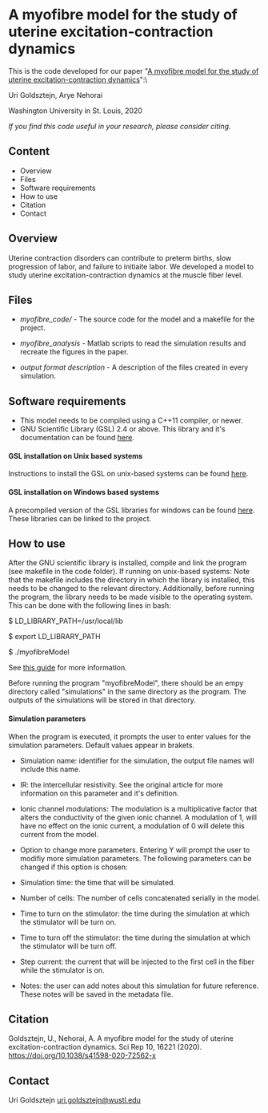 # A myofibre model for the study of uterine excitation-contraction dynamics
<!--[![DOI]()]()-->
<!--This is the code developed for our paper ____:-->
<!--(link)-->
This is the code developed for our paper "[A myofibre model for the study of uterine excitation-contraction dynamics](http://www.nature.com/articles/s41598-020-72562-x)":\
<!--(Manuscript has been accepted for publication in Scientific Reports and will be published online on 1st Oct)\-->
Uri Goldsztejn, Arye Nehorai

Washington University in St. Louis, 2020

*If you find this code useful in your research, please consider citing.*

## Content
* Overview
* Files
* Software requirements
* How to use
* Citation
* Contact

## Overview

Uterine contraction disorders can contribute to preterm births, slow progression of labor, and failure to initiaite labor. We developed a model to study uterine excitation-contraction dynamics at the muscle fiber level.

## Files

* *myofibre_code/* - The source code for the model and a makefile for the project.
<!---* *myofiber_lite_code/* The source code for a simplyfied version of our model. The computations are much faster and don't require the GNU scientific library. This version produces limited and approximated results, see the readme in this folder for further info.!--->
* *myofibre_analysis* - Matlab scripts to read the simulation results and recreate the figures in the paper.

* *output format description* - A description of the files created in every simulation.

## Software requirements

* This model needs to be compiled using a C++11 compiler, or newer.
* GNU Scientific Library (GSL) 2.4 or above.
This library and it's documentation can be found [here](https://www.gnu.org/software/gsl/).
<!---*The lite version does not use the GSL and can be run without it.!--->


#### GSL installation on Unix based systems

Instructions to install the GSL on unix-based systems can be found [here](https://coral.ise.lehigh.edu/jild13/2016/07/11/hello/).

#### GSL installation on Windows based systems

A precompiled version of the GSL libraries for windows can be found [here](https://www.bruot.org/hp/libraries/).
These libraries can be linked to the project.

## How to use

After the GNU scientific library is installed, compile and link the program (see makefile in the code folder).
If running on unix-based systems:
Note that the makefile includes the directory in which the library is installed, this needs to be changed to the relevant directory. Additionally, before running the program, the library needs to be made visible to the operating system. This can be done with the following lines in bash:

$ LD_LIBRARY_PATH=/usr/local/lib

$ export LD_LIBRARY_PATH

$ ./myofibreModel

See [this guide](https://www.gnu.org/software/gsl/doc/html/usage.html) for more information.

Before running the program "myofibreModel", there should be an empy directory called "simulations" in the same directory as the program. The outputs of the simulations will be stored in that directory.

#### Simulation parameters
When the program is executed, it prompts the user to enter values for the simulation parameters.
Default values appear in brakets.

+ Simulation name: identifier for the simulation, the output file names will include this name.
+ IR: the intercellular resistivity. See the original article for more information on this parameter and it's definition.
+ Ionic channel modulations: The modulation is a multiplicative factor that alters the conductivity of the given ionic channel.
A modulation of 1, will have no effect on the ionic current, a modulation of 0 will delete this current from the model.

+ Option to change more parameters. Entering Y will prompt the user to modifiy more simulation parameters.
The following parameters can be changed if this option is chosen:
+ Simulation time: the time that will be simulated.
+ Number of cells: The number of cells concatenated serially in the model.
+ Time to turn on the stimulator: the time during the simulation at which the stimulator will be turn on.
+ Time to turn off the stimulator: the time during the simulation at which the stimulator will be turn off.
+ Step current: the current that will be injected to the first cell in the fiber while the stimulator is on.
+ Notes: the user can add notes about this simulation for future reference. These notes will be saved in the metadata file.

## Citation

Goldsztejn, U., Nehorai, A. A myofibre model for the study of uterine excitation-contraction dynamics. Sci Rep 10, 16221 (2020). https://doi.org/10.1038/s41598-020-72562-x

## Contact
Uri Goldsztejn
uri.goldsztejn@wustl.edu

